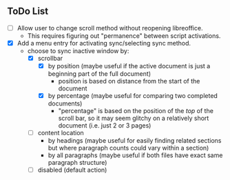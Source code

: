 ## ToDo List
- [ ] Allow user to change scroll method without reopening libreoffice.
  - This requires figuring out "permanence" between script activations.
- [x] Add a menu entry for activating sync/selecting sync method.
  - choose to sync inactive window by:
    - [x] scrollbar
      - [x] by position (maybe useful if the active document is just a beginning part of the full document)
        - position is based on distance from the start of the document
      - [x] by percentage (maybe useful for comparing two completed documents)
        - "percentage" is based on the position of the <i>top</i> of the scroll bar, so it may seem glitchy on a relatively short document (i.e. just 2 or 3 pages)
    - [ ] content location
      - by headings (maybe useful for easily finding related sections but where paragraph counts could vary within a section)
      - by all paragraphs (maybe useful if both files have exact same paragraph structure)
    - [ ] disabled (default action)
